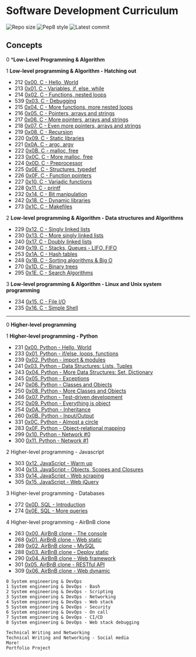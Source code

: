 # Software Development Curriculum

![Repo size](https://img.shields.io/github/repo-size/AsuweRich/S.E_Bounty)
![Pep8 style](https://img.shields.io/badge/PEP8-style%20guide-purple?style=round-square)
![Latest commit](https://img.shields.io/github/last-commit/AsuweRich/S.E_Bounty/main?style=round-square)

## Concepts

0 ***Low-Level Programming & Algorithm**

1 **Low-level programming & Algorithm - Hatching out**
  -   212 [0x00. C - Hello, World](https://github.com/AsuweRich/S.E_Bounty/tree/main/alx-low_level_programming/0x00-hello_world)
  -   213 [0x01. C - Variables, if, else, while](https://github.com/AsuweRich/S.E_Bounty/tree/main/alx-low_level_programming/0x01-variables_if_else_while)
  -   214 [0x02. C - Functions, nested loops](https://github.com/AsuweRich/S.E_Bounty/tree/main/alx-low_level_programming/0x02-functions_nested_loops)
  -   539 [0x03. C - Debugging](https://github.com/AsuweRich/S.E_Bounty/tree/main/alx-low_level_programming/0x03-debugging)
  -   215 [0x04. C - More functions, more nested loops](https://github.com/AsuweRich/S.E_Bounty/tree/main/alx-low_level_programming/0x04-more_functions_nested_loops)
  -   216 [0x05. C - Pointers, arrays and strings](https://github.com/AsuweRich/S.E_Bounty/tree/main/alx-low_level_programming/0x05-pointers_arrays_strings)
  -   217 [0x06. C - More pointers, arrays and strings](https://github.com/AsuweRich/S.E_Bounty/tree/main/alx-low_level_programming/0x06-pointers_arrays_strings)
  -   218 [0x07. C - Even more pointers, arrays and strings](https://github.com/AsuweRich/S.E_Bounty/tree/main/alx-low_level_programming/0x07-pointers_arrays_strings)
  -   219 [0x08. C - Recursion](https://github.com/AsuweRich/S.E_Bounty/tree/main/alx-low_level_programming/0x08-recursion)
  -   220 [0x09. C - Static libraries](https://github.com/AsuweRich/S.E_Bounty/tree/main/alx-low_level_programming/0x09-static_libraries)
  -   221 [0x0A. C - argc, argv](https://github.com/AsuweRich/S.E_Bounty/tree/main/alx-low_level_programming/0x0A-argc_argv)
  -   222 [0x0B. C - malloc, free](https://github.com/AsuweRich/S.E_Bounty/tree/main/alx-low_level_programming/0x0B-malloc_free)
  -   223 [0x0C. C - More malloc, free](https://github.com/AsuweRich/S.E_Bounty/tree/main/alx-low_level_programming/0x0C-more_malloc_free)
  -   224 [0x0D. C - Preprocessor](https://github.com/AsuweRich/S.E_Bounty/tree/main/alx-low_level_programming/0x0D-preprocessor)
  -   225 [0x0E. C - Structures, typedef](https://github.com/AsuweRich/S.E_Bounty/tree/main/alx-low_level_programming/0x0E-structures_typedef)
  -   226 [0x0F. C - Function pointers](https://github.com/AsuweRich/S.E_Bounty/tree/main/alx-low_level_programming/0x0F-function_pointers)
  -   227 [0x10. C - Variadic functions](https://github.com/AsuweRich/S.E_Bounty/tree/main/alx-low_level_programming/0x10-variadic_functions)
  -   228 [0x11. C - printf](https://github.com/AsuweRich/S.E_Bounty/tree/main/printf)
  -   232 [0x14. C - Bit manipulation](https://github.com/AsuweRich/S.E_Bounty/tree/main/alx-low_level_programming/0x14-bit_manipulation)
  -   242 [0x18. C - Dynamic libraries](https://github.com/AsuweRich/S.E_Bounty/tree/main/alx-low_level_programming/0x18-dynamic_libraries)
  -   273 [0x1C. C - Makefiles](https://github.com/AsuweRich/S.E_Bounty/tree/main/alx-low_level_programming/0x1C-makefiles)
  
  
2 **Low-level programming & Algorithm - Data structures and Algorithms**
  -   229 [0x12. C - Singly linked lists](https://github.com/AsuweRich/S.E_Bounty/tree/main/alx-low_level_programming/0x12-singly_linked_lists)
  -   230 [0x13. C - More singly linked lists](https://github.com/AsuweRich/S.E_Bounty/tree/main/alx-low_level_programming/0x13-more_singly_linked_lists)
  -   240 [0x17. C - Doubly linked lists](https://github.com/AsuweRich/S.E_Bounty/tree/main/alx-low_level_programming/0x17-doubly_linked_lists)
  -   249 [0x19. C - Stacks, Queues - LIFO, FIFO](https://github.com/AsuweRich/S.E_Bounty/tree/main/monty)
  -   253 [0x1A. C - Hash tables](https://github.com/AsuweRich/S.E_Bounty/tree/main/alx-low_level_programming/0x1A-hash_tables)
  -   248 [0x1B. C - Sorting algorithms & Big O](https://github.com/AsuweRich/S.E_Bounty/tree/main/sorting_algorithms)
  -   270 [0x1D. C - Binary trees](https://github.com/AsuweRich/S.E_Bounty/tree/main/binary_trees)
  -   295 [0x1E. C - Search Algorithms](https://github.com/AsuweRich/S.E_Bounty/tree/main/alx-low_level_programming/0x1E-search_algorithms)
  
  
3 **Low-level programming & Algorithm - Linux and Unix system programming**
  -   234 [0x15. C - File I/O](https://github.com/AsuweRich/S.E_Bounty/tree/main/alx-low_level_programming/0x15-file_io)
  -   235 [0x16. C - Simple Shell](https://github.com/AsuweRich/S.E_Bounty/tree/main/simple_shell)

---

0 **Higher-level programming**

1 **Higher-level programming - Python**
  -   231 [0x00. Python - Hello, World](https://github.com/AsuweRich/S.E_Bounty/tree/main/alx-higher_level_programming/0x00-python-hello_world)
  -   233 [0x01. Python - if/else, loops, functions](https://github.com/AsuweRich/S.E_Bounty/tree/main/alx-higher_level_programming/0x01-python-if_else_loops_functions)
  -   239 [0x02. Python - import & modules](https://github.com/AsuweRich/S.E_Bounty/tree/main/alx-higher_level_programming/0x02-python-import_modules)
  -   241 [0x03. Python - Data Structures: Lists, Tuples](https://github.com/AsuweRich/S.E_Bounty/tree/main/alx-higher_level_programming/0x03-python-data_structures)
  -   243 [0x04. Python - More Data Structures: Set, Dictionary](https://github.com/AsuweRich/S.E_Bounty/tree/main/alx-higher_level_programming/0x04-python-more_data_structures)
  -   245 [0x05. Python - Exceptions](https://github.com/AsuweRich/S.E_Bounty/tree/main/alx-higher_level_programming/0x05-python-exceptions)
  -   247 [0x06. Python - Classes and Objects](https://github.com/AsuweRich/S.E_Bounty/tree/main/alx-higher_level_programming/0x06-python-classes)
  -   250 [0x08. Python - More Classes and Objects](https://github.com/AsuweRich/S.E_Bounty/tree/main/alx-higher_level_programming/0x08-python-more_classes)
  -   246 [0x07. Python - Test-driven development](https://github.com/AsuweRich/S.E_Bounty/tree/main/alx-higher_level_programming/0x07-python-test_driven_development)
  -   252 [0x09. Python - Everything is object](https://github.com/AsuweRich/S.E_Bounty/tree/main/alx-higher_level_programming/0x09-python-everything_is_object)
  -   254 [0x0A. Python - Inheritance](https://github.com/AsuweRich/S.E_Bounty/tree/main/alx-higher_level_programming/0x0A-python-inheritance)
  -   260 [0x0B. Python - Input/Output](https://github.com/AsuweRich/S.E_Bounty/tree/main/alx-higher_level_programming/0x0B-python-input_output)
  -   331 [0x0C. Python - Almost a circle](https://github.com/AsuweRich/S.E_Bounty/tree/main/alx-higher_level_programming/0x0C-python-almost_a_circle)
  -   283 [0x0F. Python - Object-relational mapping](https://github.com/AsuweRich/S.E_Bounty/tree/main/alx-higher_level_programming/0x0F-python-object_relational_mapping)
  -   299 [0x10. Python - Network #0](https://github.com/AsuweRich/S.E_Bounty/tree/main/alx-higher_level_programming/0x10-python-network_0)
  -   300 [0x11. Python - Network #1](https://github.com/AsuweRich/S.E_Bounty/tree/main/alx-higher_level_programming/0x11-python-network_1)


2 Higher-level programming - Javascript
  -   303 [0x12. JavaScript - Warm up](https://github.com/AsuweRich/S.E_Bounty/tree/main/alx-higher_level_programming/0x12-javascript-warm_up)
  -   304 [0x13. JavaScript - Objects, Scopes and Closures](https://github.com/AsuweRich/S.E_Bounty/tree/main/alx-higher_level_programming/0x13-javascript_objects_scopes_closures)
  -   333 [0x14. JavaScript - Web scraping](https://github.com/AsuweRich/S.E_Bounty/tree/main/alx-higher_level_programming/0x14-javascript-web_scraping)
  -   305 [0x15. JavaScript - Web jQuery](https://github.com/AsuweRich/S.E_Bounty/tree/main/alx-higher_level_programming/0x15-javascript-web_jquery)


3 Higher-level programming - Databases
  -   272 [0x0D. SQL - Introduction](https://github.com/AsuweRich/S.E_Bounty/tree/main/alx-higher_level_programming/0x0D-SQL_introduction)
  -   274 [0x0E. SQL - More queries](https://github.com/AsuweRich/S.E_Bounty/tree/main/alx-higher_level_programming/0x0E-SQL_more_queries)


4 Higher-level programming - AirBnB clone
  -   263 [0x00. AirBnB clone - The console](https://github.com/AsuweRich/S.E_Bounty/tree/main/AirBnB_clone)
  -   268 [0x01. AirBnB clone - Web static](https://github.com/AsuweRich/S.E_Bounty/tree/main/AirBnB_clone/web_static)
  -   289 [0x02. AirBnB clone - MySQL](https://github.com/AsuweRich/S.E_Bounty/tree/main/AirBnB_clone_v2)
  -   288 [0x03. AirBnB clone - Deploy static](https://github.com/AsuweRich/S.E_Bounty/tree/main/AirBnB_clone_v2)
  -   290 [0x04. AirBnB clone - Web framework](https://github.com/AsuweRich/S.E_Bounty/tree/main/AirBnB_clone_v2/web_flask)
  -   301 [0x05. AirBnB clone - RESTful API](https://github.com/AsuweRich/S.E_Bounty/tree/main/AirBnB_clone_v3)
  -   309 [0x06. AirBnB clone - Web dynamic](https://github.com/AsuweRich/S.E_Bounty/tree/main/AirBnB_clone_v4)

```
0 System engineering & DevOps
1 System engineering & DevOps - Bash
2 System engineering & DevOps - Scripting
3 System engineering & DevOps - Networking
4 System engineering & DevOps - Web stack
5 System engineering & DevOps - Security
6 System engineering & DevOps - On call
7 System engineering & DevOps - CI/CD
8 System engineering & DevOps - Web stack debugging
```
```
Technical Writing and Networking
Technical Writing and Networking - Social media
More!
Portfolio Project
```
